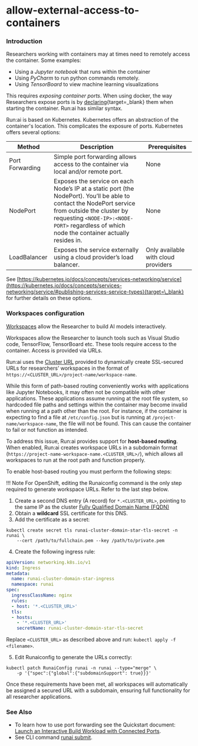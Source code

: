 # allow-external-access-to-containers

### Introduction

Researchers working with containers may at times need to remotely access the container. Some examples:

* Using a _Jupyter_ _notebook_ that runs within the container
* Using _PyCharm_ to run python commands remotely.
* Using _TensorBoard_ to view machine learning visualizations

This requires _exposing container ports_. When using docker, the way Researchers expose ports is by [declaring](https://docs.docker.com/engine/reference/commandline/run/){target=\_blank} them when starting the container. Run:ai has similar syntax.

Run:ai is based on Kubernetes. Kubernetes offers an abstraction of the container's location. This complicates the exposure of ports. Kubernetes offers several options:

| Method          | Description                                                                                                                                                                                                                                      | Prerequisites                       |
| --------------- | ------------------------------------------------------------------------------------------------------------------------------------------------------------------------------------------------------------------------------------------------ | ----------------------------------- |
| Port Forwarding | Simple port forwarding allows access to the container via local and/or remote port.                                                                                                                                                              | None                                |
| NodePort        | Exposes the service on each Node’s IP at a static port (the NodePort). You’ll be able to contact the NodePort service from outside the cluster by requesting `<NODE-IP>:<NODE-PORT>` regardless of which node the container actually resides in. | None                                |
| LoadBalancer    | Exposes the service externally using a cloud provider’s load balancer.                                                                                                                                                                           | Only available with cloud providers |

See [https://kubernetes.io/docs/concepts/services-networking/service](https://kubernetes.io/docs/concepts/services-networking/service/#publishing-services-service-types){target=\_blank} for further details on these options.

### Workspaces configuration

[Workspaces](../../../Researcher/workloads/workspaces/overview.md) allow the Researcher to build AI models interactively.

Workspaces allow the Researcher to launch tools such as Visual Studio code, TensorFlow, TensorBoard etc. These tools require access to the container. Access is provided via URLs.

Run:ai uses the [Cluster URL](../../runai-setup/cluster-setup/cluster-prerequisites.md#domain-name-requirement) provided to dynamically create SSL-secured URLs for researchers’ workspaces in the format of `https://<CLUSTER_URL>/project-name/workspace-name`.

While this form of path-based routing conveniently works with applications like Jupyter Notebooks, it may often not be compatible with other applications. These applications assume running at the root file system, so hardcoded file paths and settings within the container may become invalid when running at a path other than the root. For instance, if the container is expecting to find a file at `/etc/config.json` but is running at `/project-name/workspace-name`, the file will not be found. This can cause the container to fail or not function as intended.

To address this issue, Run:ai provides support for **host-based routing**. When enabled, Run:ai creates workspace URLs in a subdomain format (`https://project-name-workspace-name.<CLUSTER_URL>/`), which allows all workspaces to run at the root path and function properly.

To enable host-based routing you must perform the following steps:

!!! Note For OpenShift, editing the Runaiconfig command is the only step required to generate workspace URLs. Refer to the last step below.

1. Create a second DNS entry (A record) for `*.<CLUSTER_URL>`, pointing to the same IP as the cluster [Fully Qualified Domain Name (FQDN)](../../runai-setup/cluster-setup/cluster-prerequisites.md#fully-qualified-domain-name-fqdn)
2. Obtain a **wildcard** SSL certificate for this DNS.
3. Add the certificate as a secret:

```
kubectl create secret tls runai-cluster-domain-star-tls-secret -n runai \ 
    --cert /path/to/fullchain.pem --key /path/to/private.pem
```

4. Create the following ingress rule:

```yaml
apiVersion: networking.k8s.io/v1
kind: Ingress
metadata:
  name: runai-cluster-domain-star-ingress
  namespace: runai
spec:
  ingressClassName: nginx
  rules:
  - host: '*.<CLUSTER_URL>'
  tls:
  - hosts:
    - '*.<CLUSTER_URL>'
    secretName: runai-cluster-domain-star-tls-secret
```

Replace `<CLUSTER_URL>` as described above and run: `kubectl apply -f <filename>`.

5. Edit Runaiconfig to generate the URLs correctly:

```
kubectl patch RunaiConfig runai -n runai --type="merge" \
    -p '{"spec":{"global":{"subdomainSupport": true}}}' 
```

Once these requirements have been met, all workspaces will automatically be assigned a secured URL with a subdomain, ensuring full functionality for all researcher applications.

### See Also

* To learn how to use port forwarding see the Quickstart document: [Launch an Interactive Build Workload with Connected Ports](../../../Researcher/Walkthroughs/walkthrough-build-ports.md).
* See CLI command [runai submit](../../../Researcher/cli-reference/runai-submit.md).
